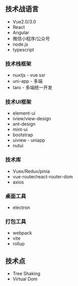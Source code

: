 ## 技术战语言
+ Vue2.0/3.0
+ React
+ Angular
+ 微信小程序/公众号
+ node.js
+ typescript

### 技术栈框架
+ nuxtjs - vue ssr
+ uni-app - 多端
+ taro - 多端统一开发

### 技术UI框架
+ element-ui
+ iview/view-design
+ ant-design
+ mint-ui
+ bootstrap
+ uiview - uniapp
+ nutui

### 技术库
+ Vuex/Redux/pinia
+ vue-router/react-router-dom
+ axios

### 桌面工具
+ electron

### 打包工具
+ webpack
+ vite
+ rollup

## 技术点
+ Tree Shaking
+ Virtual Dom

